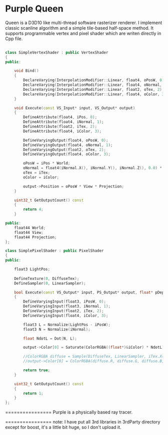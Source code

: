 Purple Queen
===============

Queen is a D3D10 like multi-thread software rasterizer renderer. I implement classic scanline algorithm and a simple tile-based half-space method. It supports programmable vertex and pixel shader which are writen directly in Cpp file.
```cpp   
       
class SimpleVertexShader : public VertexShader
{
public:

	void Bind()
	{
		DeclareVarying(InterpolationModifier::Linear, float4, oPosW, 0);
		DeclareVarying(InterpolationModifier::Linear, float4, oNormal, 1);
		DeclareVarying(InterpolationModifier::Linear, float2, oTex, 2);
		DeclareVarying(InterpolationModifier::Linear, float4, oColor, 3);
	}

	void Execute(const VS_Input* input, VS_Output* output)
	{
		DefineAttribute(float4, iPos, 0);
		DefineAttribute(float4, iNormal, 1);
		DefineAttribute(float2, iTex, 2);
		DefineAttribute(float4, iColor, 3);

		DefineVaryingOutput(float4, oPosW, 0);
		DefineVaryingOutput(float4, oNormal, 1);
		DefineVaryingOutput(float2, oTex, 2);
		DefineVaryingOutput(float4, oColor, 3);

		oPosW = iPos * World;
		oNormal = float4(iNormal.X(), iNormal.Y(), iNormal.Z(), 0.0) * World;
		oTex = iTex;
		oColor = iColor;

		output->Position = oPosW * View * Projection;
	}

	uint32_t GetOutputCount() const
	{
		return 4;
	}

public:
	float44 World;
	float44 View;
	float44 Projection;
};   

class SimplePixelShader : public PixelShader
{
public:

	float3 LightPos;
	
	DefineTexture(0, DiffuseTex);
	DefineSampler(0, LinearSampler);

	bool Execute(const VS_Output* input, PS_Output* output, float* pDepthIO)
	{
		DefineVaryingInput(float3, iPosW, 0);
		DefineVaryingInput(float3, iNormal, 1);
		DefineVaryingInput(float2, iTex, 2);
		DefineVaryingInput(float4, iColor, 3);

		float3 L = Normalize(LightPos - iPosW);
		float3 N = Normalize(iNormal);

		float NdotL = Dot(N, L);

		output->Color[0] = Saturate(ColorRGBA((float*)&iColor) * NdotL);

		//ColorRGBA diffuse = Sample(DiffuseTex, LinearSampler, iTex.X(), iTex.Y());
		//output->Color[0] = ColorRGBA(diffuse.R, diffuse.G, diffuse.B, 1.0f);

		return true;
	}

	uint32_t GetOutputCount() const
	{
		return 1;
	}
};

``` 

================
Purple is a physically based ray tracer.


================ 
note: 
I have put all 3rd libraries in 3rdParty directory except for boost, it's a little bit huge, so I don't upload it. 
